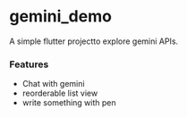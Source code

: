 # gemini_demo

A simple flutter projectto explore gemini APIs.

### Features

- Chat with gemini
- reorderable list view
- write something with pen
